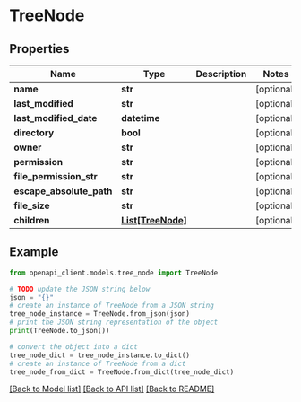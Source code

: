 # TreeNode


## Properties

Name | Type | Description | Notes
------------ | ------------- | ------------- | -------------
**name** | **str** |  | [optional] 
**last_modified** | **str** |  | [optional] 
**last_modified_date** | **datetime** |  | [optional] 
**directory** | **bool** |  | [optional] 
**owner** | **str** |  | [optional] 
**permission** | **str** |  | [optional] 
**file_permission_str** | **str** |  | [optional] 
**escape_absolute_path** | **str** |  | [optional] 
**file_size** | **str** |  | [optional] 
**children** | [**List[TreeNode]**](TreeNode.md) |  | [optional] 

## Example

```python
from openapi_client.models.tree_node import TreeNode

# TODO update the JSON string below
json = "{}"
# create an instance of TreeNode from a JSON string
tree_node_instance = TreeNode.from_json(json)
# print the JSON string representation of the object
print(TreeNode.to_json())

# convert the object into a dict
tree_node_dict = tree_node_instance.to_dict()
# create an instance of TreeNode from a dict
tree_node_from_dict = TreeNode.from_dict(tree_node_dict)
```
[[Back to Model list]](../README.md#documentation-for-models) [[Back to API list]](../README.md#documentation-for-api-endpoints) [[Back to README]](../README.md)


